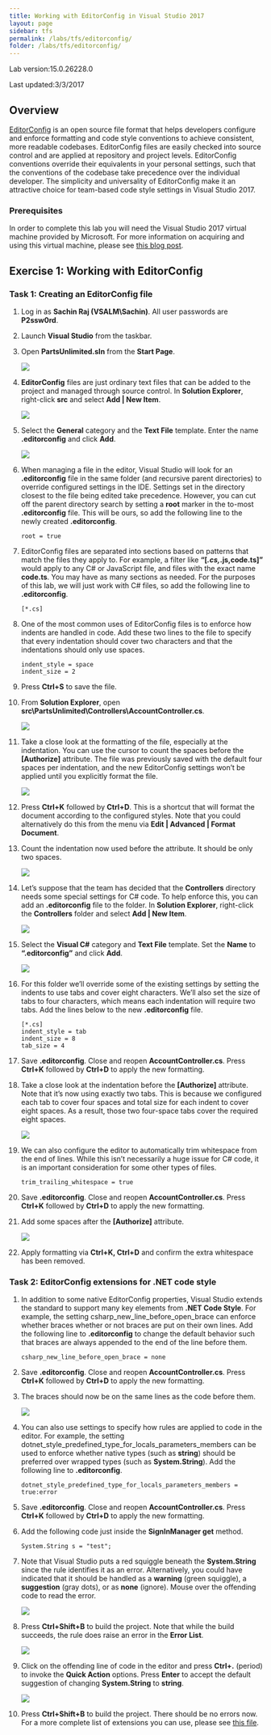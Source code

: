 ```yaml
---
title: Working with EditorConfig in Visual Studio 2017
layout: page
sidebar: tfs
permalink: /labs/tfs/editorconfig/
folder: /labs/tfs/editorconfig/
---
```


Lab version:15.0.26228.0

Last updated:3/3/2017

<a name="Overview"></a>
## Overview ##

[EditorConfig](http://editorconfig.org/) is an open source file format that helps developers configure and enforce formatting and code style conventions to achieve consistent, more readable codebases. EditorConfig files are easily checked into source control and are applied at repository and project levels. EditorConfig conventions override their equivalents in your personal settings, such that the conventions of the codebase take precedence over the individual developer. The simplicity and universality of EditorConfig make it an attractive choice for team-based code style settings in Visual Studio 2017.

<a name="Prerequisites"></a>
### Prerequisites ###

In order to complete this lab you will need the Visual Studio 2017 virtual machine provided by Microsoft. For more information on acquiring and using this virtual machine, please see [this blog post](http://aka.ms/almvm).

<a name="Exercise1"></a>
## Exercise 1: Working with EditorConfig ##

<a name="Ex1Task1"></a>
### Task 1: Creating an EditorConfig file ###

1. Log in as **Sachin Raj (VSALM\Sachin)**. All user passwords are **P2ssw0rd**.

1. Launch **Visual Studio** from the taskbar.

1. Open **PartsUnlimited.sln** from the **Start Page**.

   ![](images/000.png)

1. **EditorConfig** files are just ordinary text files that can be added to the project and managed through source control. In **Solution Explorer**, right-click **src** and select **Add | New Item**.

   ![](images/001.png)

1. Select the **General** category and the **Text File** template. Enter the name **.editorconfig** and click **Add**.

   ![](images/002.png)

1. When managing a file in the editor, Visual Studio will look for an **.editorconfig** file in the same folder (and recursive parent directories) to override configured settings in the IDE. Settings set in the directory closest to the file being edited take precedence. However, you can cut off the parent directory search by setting a **root** marker in the to-most **.editorconfig** file. This will be ours, so add the following line to the newly created **.editorconfig**.

    ```
    root = true
    ```
1. EditorConfig files are separated into sections based on patterns that match the files they apply to. For example, a filter like **“[*.cs,*.js,code.ts]”** would apply to any C# or JavaScript file, and files with the exact name **code.ts**. You may have as many sections as needed. For the purposes of this lab, we will just work with C# files, so add the following line to **.editorconfig**.

    ```
    [*.cs]
    ```
1. One of the most common uses of EditorConfig files is to enforce how indents are handled in code. Add these two lines to the file to specify that every indentation should cover two characters and that the indentations should only use spaces.

    ```
    indent_style = space
    indent_size = 2
    ```
1. Press **Ctrl+S** to save the file.

1. From **Solution Explorer**, open **src\PartsUnlimited\Controllers\AccountController.cs**.

   ![](images/003.png)

1. Take a close look at the formatting of the file, especially at the indentation. You can use the cursor to count the spaces before the **[Authorize]** attribute. The file was previously saved with the default four spaces per indentation, and the new EditorConfig settings won’t be applied until you explicitly format the file.

   ![](images/004.png)

1. Press **Ctrl+K** followed by **Ctrl+D**. This is a shortcut that will format the document according to the configured styles. Note that you could alternatively do this from the menu via **Edit | Advanced | Format Document**.

1. Count the indentation now used before the attribute. It should be only two spaces.

   ![](images/005.png)

1. Let’s suppose that the team has decided that the **Controllers** directory needs some special settings for C# code. To help enforce this, you can add an **.editorconfig** file to the folder. In **Solution Explorer**, right-click the **Controllers** folder and select **Add | New Item**.

   ![](images/006.png)

1. Select the **Visual C#** category and **Text File** template. Set the **Name** to **“.editorconfig”** and click **Add**.

   ![](images/007.png)

1. For this folder we’ll override some of the existing settings by setting the indents to use tabs and cover eight characters. We’ll also set the size of tabs to four characters, which means each indentation will require two tabs. Add the lines below to the new **.editorconfig** file.

    ```
    [*.cs]
    indent_style = tab
    indent_size = 8
    tab_size = 4
    ```
1. Save **.editorconfig**. Close and reopen **AccountController.cs**. Press **Ctrl+K** followed by **Ctrl+D** to apply the new formatting.

1. Take a close look at the indentation before the **[Authorize]** attribute. Note that it’s now using exactly two tabs. This is because we configured each tab to cover four spaces and total size for each indent to cover eight spaces. As a result, those two four-space tabs cover the required eight spaces.

   ![](images/008.png)

1. We can also configure the editor to automatically trim whitespace from the end of lines. While this isn’t necessarily a huge issue for C# code, it is an important consideration for some other types of files.

    ```
    trim_trailing_whitespace = true
    ```
1. Save **.editorconfig**. Close and reopen **AccountController.cs**. Press **Ctrl+K** followed by **Ctrl+D** to apply the new formatting.

1. Add some spaces after the **[Authorize]** attribute.

   ![](images/009.png)

1. Apply formatting via **Ctrl+K, Ctrl+D** and confirm the extra whitespace has been removed.

<a name="Ex1Task2"></a>
### Task 2: EditorConfig extensions for .NET code style ###

1. In addition to some native EditorConfig properties, Visual Studio extends the standard to support many key elements from **.NET Code Style**. For example, the setting csharp_new_line_before_open_brace can enforce whether braces whether or not braces are put on their own lines. Add the following line to **.editorconfig** to change the default behavior such that braces are always appended to the end of the line before them.

    ```
    csharp_new_line_before_open_brace = none
    ```
1. Save **.editorconfig**. Close and reopen **AccountController.cs**. Press **Ctrl+K** followed by **Ctrl+D** to apply the new formatting.

1. The braces should now be on the same lines as the code before them.

   ![](images/010.png)

1. You can also use settings to specify how rules are applied to code in the editor. For example, the setting dotnet_style_predefined_type_for_locals_parameters_members can be used to enforce whether native types (such as **string**) should be preferred over wrapped types (such as **System.String**). Add the following line to **.editorconfig**.

    ```
    dotnet_style_predefined_type_for_locals_parameters_members = true:error
    ```
1. Save **.editorconfig**. Close and reopen **AccountController.cs**. Press **Ctrl+K** followed by **Ctrl+D** to apply the new formatting.

1. Add the following code just inside the **SignInManager get** method.

    ```
    System.String s = "test";
    ```
1. Note that Visual Studio puts a red squiggle beneath the **System.String** since the rule identifies it as an error. Alternatively, you could have indicated that it should be handled as a **warning** (green squiggle), a **suggestion** (gray dots), or as **none** (ignore). Mouse over the offending code to read the error.

   ![](images/011.png)

1. Press **Ctrl+Shift+B** to build the project. Note that while the build succeeds, the rule does raise an error in the **Error List**.

   ![](images/012.png)

1. Click on the offending line of code in the editor and press **Ctrl+.** (period) to invoke the **Quick Action** options. Press **Enter** to accept the default suggestion of changing **System.String** to **string**.

   ![](images/013.png)

1. Press **Ctrl+Shift+B** to build the project. There should be no errors now. For a more complete list of extensions you can use, please see [this file](https://github.com/dotnet/roslyn/blob/master/.editorconfig).

